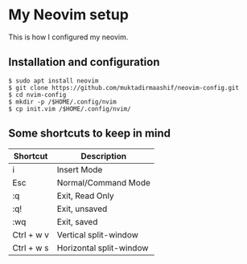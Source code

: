 # My Neovim setup

This is how I configured my neovim.

## Installation and configuration

```
$ sudo apt install neovim
$ git clone https://github.com/muktadirmaashif/neovim-config.git
$ cd nvim-config
$ mkdir -p /$HOME/.config/nvim
$ cp init.vim /$HOME/.config/nvim/

```
## Some shortcuts to keep in mind

| Shortcut | Description |
| -------- | ------------ |
| i 	| Insert Mode |
| Esc 	| Normal/Command Mode|
| :q	| Exit, Read Only |
| :q!	| Exit, unsaved |
| :wq	| Exit, saved |
| Ctrl + w v | Vertical split-window |
| Ctrl + w s | Horizontal split-window |


